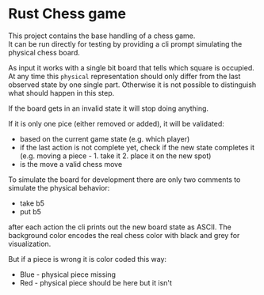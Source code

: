 # Rust Chess game

This project contains the base handling of a chess game.  
It can be run directly for testing by providing a cli prompt simulating the physical chess board.

As input it works with a single bit board that tells which square is occupied.
At any time this `physical` representation should only differ from the last observed state by one single part. Otherwise it is not possible to distinguish what should happen in this step.

If the board gets in an invalid state it will stop doing anything.

If it is only one pice (either removed or added), it will be validated:
* based on the current game state (e.g. which player)
* if the last action is not complete yet, check if the new state completes it (e.g. moving a piece - 1. take it 2. place it on the new spot)
* is the move a valid chess move

To simulate the board for development there are only two comments to simulate the physical behavior:
* take b5
* put b5

after each action the cli prints out the new board state as ASCII.
The background color encodes the real chess color with black and grey for visualization.

But if a piece is wrong it is color coded this way:
* Blue - physical piece missing
* Red - physical piece should be here but it isn't

